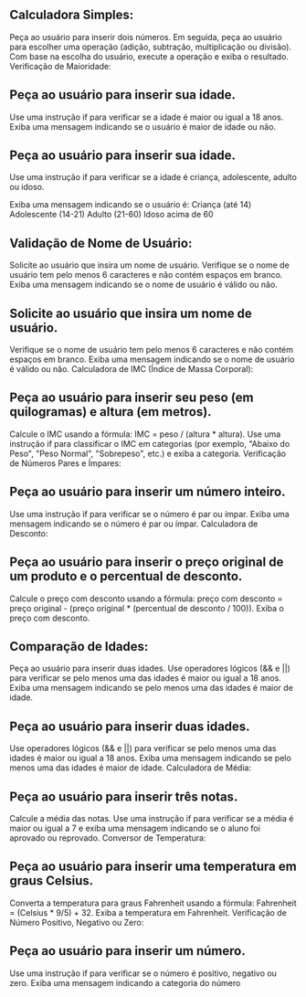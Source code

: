 ## Calculadora Simples:

Peça ao usuário para inserir dois números.
Em seguida, peça ao usuário para escolher uma operação (adição, subtração, multiplicação ou divisão).
Com base na escolha do usuário, execute a operação e exiba o resultado.
Verificação de Maioridade:

## Peça ao usuário para inserir sua idade.
Use uma instrução if para verificar se a idade é maior ou igual a 18 anos.
Exiba uma mensagem indicando se o usuário é maior de idade ou não.


## Peça ao usuário para inserir sua idade.
Use uma instrução if para verificar se a idade é criança, adolescente, adulto ou idoso.

Exiba uma mensagem indicando se o usuário é:
Criança (até 14)
Adolescente (14-21)
Adulto (21-60) 
Idoso acima de 60


## Validação de Nome de Usuário:

Solicite ao usuário que insira um nome de usuário.
Verifique se o nome de usuário tem pelo menos 6 caracteres e não contém espaços em branco.
Exiba uma mensagem indicando se o nome de usuário é válido ou não.

## Solicite ao usuário que insira um nome de usuário.
Verifique se o nome de usuário tem pelo menos 6 caracteres e não contém espaços em branco.
Exiba uma mensagem indicando se o nome de usuário é válido ou não.
Calculadora de IMC (Índice de Massa Corporal):

## Peça ao usuário para inserir seu peso (em quilogramas) e altura (em metros).
Calcule o IMC usando a fórmula: IMC = peso / (altura * altura).
Use uma instrução if para classificar o IMC em categorias (por exemplo, "Abaixo do Peso", "Peso Normal", "Sobrepeso", etc.) e exiba a categoria.
Verificação de Números Pares e Ímpares:

## Peça ao usuário para inserir um número inteiro.
Use uma instrução if para verificar se o número é par ou ímpar.
Exiba uma mensagem indicando se o número é par ou ímpar.
Calculadora de Desconto:

## Peça ao usuário para inserir o preço original de um produto e o percentual de desconto.
Calcule o preço com desconto usando a fórmula: preço com desconto = preço original - (preço original * (percentual de desconto / 100)).
Exiba o preço com desconto.

## Comparação de Idades:
Peça ao usuário para inserir duas idades.
Use operadores lógicos (&& e ||) para verificar se pelo menos uma das idades é maior ou igual a 18 anos.
Exiba uma mensagem indicando se pelo menos uma das idades é maior de idade.

## Peça ao usuário para inserir duas idades.
Use operadores lógicos (&& e ||) para verificar se pelo menos uma das idades é maior ou igual a 18 anos.
Exiba uma mensagem indicando se pelo menos uma das idades é maior de idade.
Calculadora de Média:

## Peça ao usuário para inserir três notas.
Calcule a média das notas.
Use uma instrução if para verificar se a média é maior ou igual a 7 e exiba uma mensagem indicando se o aluno foi aprovado ou reprovado.
Conversor de Temperatura:

## Peça ao usuário para inserir uma temperatura em graus Celsius.
Converta a temperatura para graus Fahrenheit usando a fórmula: Fahrenheit = (Celsius * 9/5) + 32.
Exiba a temperatura em Fahrenheit.
Verificação de Número Positivo, Negativo ou Zero:

## Peça ao usuário para inserir um número.
Use uma instrução if para verificar se o número é positivo, negativo ou zero.
Exiba uma mensagem indicando a categoria do número